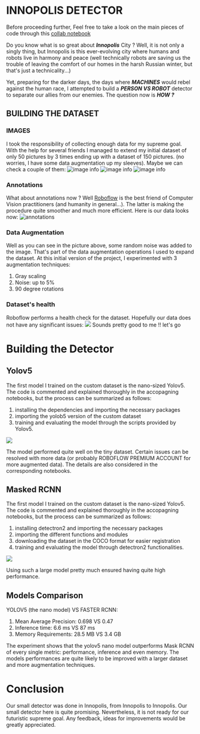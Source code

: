 # INNOPOLIS DETECTOR
Before proceeding further, Feel free to take a look on the main pieces of code through this [collab notebook](https://colab.research.google.com/drive/1UeGYJcAHDQNUi_Ms1rHBRuHfDa5oHMP7?usp=sharing) 

Do you know what is so great about ***Innopolis*** City ? Well, it is not only a singly thing, but Innopolis is this ever-evolving city where humans and robots live in harmony and peace (well technically robots are saving us the trouble of leaving the comfort of our homes in the harsh Russian winter, but that's just a technicality...) 

Yet, preparing for the darker days, the days where ***MACHINES*** would rebel against the human race, I attempted to build a ***PERSON VS ROBOT*** detector to separate our allies from our enemies. The question now is ***HOW ?***
## BUILDING THE DATASET
### IMAGES
I took the responsibility of collecting enough data for my supreme goal. With the help for several friends I managed to extend my initial dataset of only 50 pictures by $3$ times ending up with a dataset of 150 pictures. (no worries, I have some data augmentation up my sleeves). Maybe we can check a couple of them: 
![image info](https://github.com/ayhem18/Innopolis-Detector/blob/master/documents/p%2Br.jpg?raw=true)
![image info](https://github.com/ayhem18/Innopolis-Detector/blob/master/documents/p1.jpg?raw=true)
![image info](https://github.com/ayhem18/Innopolis-Detector/blob/master/documents/r1.jpg?raw=true)
### Annotations
What about annotations now ? Well [Roboflow](https://roboflow.com/) is the best friend of Computer Vision practitioners (and humanity in general...). The latter is making the procedure quite smoother and much more efficient. Here is our data looks now: 
![annotations](https://github.com/ayhem18/Innopolis-Detector/blob/master/documents/annotated_2.png.png?raw=true)

### Data Augmentation
Well as you can see in the picture above, some random noise was added to the image. That's part of the data augmentation operations I used to expand the dataset. At this initial version of the project, I experimented with 3 augmentation techniques:
1. Gray scaling
2. Noise: up to $5\%$
3. 90 degree rotations

### Dataset's health
Roboflow performs a health check for the dataset. Hopefully our data does not have any significant issues: 
![](https://github.com/ayhem18/Innopolis-Detector/blob/master/documents/h2.png?raw=true)
Sounds pretty good to me !! let's go
# Building the Detector
## Yolov5
The first model I trained on the custom dataset is the nano-sized Yolov5. The code is commented and explained thoroughly in the accopagning notebooks, but the process can be summarized as follows:
1. installing the dependencies and importing the necessary packages
2. importing the yolob5 version of the custom dataset
3. training and evaluating the model through the scripts provided by Yolov5.

![](https://github.com/ayhem18/Innopolis-Detector/blob/master/documents/seg_test.png?raw=true)

The model performed quite well on the tiny dataset. Certain issues can be resolved with more data (or probably ROBOFLOW PREMIUM ACCOUNT for more augmented data). The details are also considered in the corresponding notebooks.

## Masked RCNN
The first model I trained on the custom dataset is the nano-sized Yolov5. The code is commented and explained thoroughly in the accopagning notebooks, but the process can be summarized as follows:
1. installing detectron2 and importing the necessary packages
2. importing the different functions and modules
3. downloading the dataset in the COCO format for easier registration
4. training and evaluating the model through detectron2 functionalities.

![](https://github.com/ayhem18/Innopolis-Detector/blob/master/documents/mask_rcnn_pred.png?raw=true)

Using such a large model pretty much ensured having quite high performance.
## Models Comparison
YOLOV5 (the nano model) VS FASTER RCNN:
1. Mean Average Precision: 0.698 VS 0.47
2. Inference time: 6.6 ms VS 87 ms
3. Memory Requirements: 28.5 MB VS 3.4 GB

The experiment shows that the yolov5 nano model outperforms Mask RCNN of every single metric: performance, inference and even memory. The models performances are quite likely to be improved with a larger dataset and more augmentation techniques.

# Conclusion
Our small detector was done in Innopolis, from Innopolis to Innopolis. Our small detector here is quite promising. Nevertheless, it is not ready for our futuristic supreme goal. Any feedback, ideas for improvements would be greatly appreciated. 